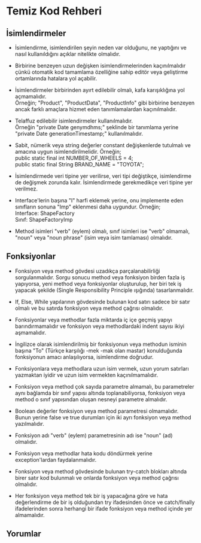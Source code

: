 # Temiz Kod Rehberi

## İsimlendirmeler
- İsimlendirme, isimlendirilen şeyin neden var olduğunu, ne yaptığını ve nasıl kullanıldığını açıklar nitelikte olmalıdır.

- Birbirine benzeyen uzun değişken isimlendirmelerinden kaçınılmalıdır çünkü otomatik kod tamamlama özelliğine sahip editör veya geliştirme ortamlarında hatalara yol açabilir.

- İsimlendirmeler birbirinden ayırt edilebilir olmalı, kafa karışıklığına yol açmamalıdır.\
Örneğin; "Product", "ProductData", "ProductInfo" gibi birbirine benzeyen ancak farklı amaçlara hizmet eden tanımlamalardan kaçınılmalıdır.

- Telaffuz edilebilir isimlendirmeler kullanılmalıdır.\
Örneğin "private Date genymdhms;" şeklinde bir tanımlama yerine "private Date generationTimestamp;" kullanılmalıdır.

- Sabit, nümerik veya string değerler constant değişkenlerde tutulmalı ve amacına uygun isimlendirilmelidir. Örneğin; \
public static final int NUMBER_OF_WHEELS = 4;\
public static final String BRAND_NAME = "TOYOTA";

- İsimlendirmede veri tipine yer verilirse, veri tipi değiştikçe, isimlendirme de değişmek zorunda kalır. İsimlendirmede gerekmedikçe veri tipine yer verilmez.

- Interface'lerin başına "I" harfi eklemek yerine, onu implemente eden sınıfların sonuna "Imp" eklenmesi daha uygundur. Örneğin; \
Interface: ShapeFactory\
Sınıf:     ShapeFactoryImp

- Method isimleri "verb" (eylem) olmalı, sınıf isimleri ise "verb" olmamalı, "noun" veya "noun phrase" (isim veya isim tamlaması) olmalıdır.

## Fonksiyonlar

- Fonksiyon veya method gövdesi uzadıkça parçalanabilirliği sorgulanmalıdır. Sorgu sonucu method veya fonksiyon birden fazla iş yapıyorsa, yeni method veya fonksiyonlar oluşturulup, her biri tek iş yapacak şekilde (Single Responsibility Principle ışığında) tasarlanmalıdır.

- If, Else, While yapılarının gövdesinde bulunan kod satırı sadece bir satır olmalı ve bu satırda fonksiyon veya method çağrısı olmalıdır.

- Fonksiyonlar veya methodlar fazla miktarda iç içe geçmiş yapıyı barındırmamalıdır ve fonksiyon veya methodlardaki indent sayısı ikiyi aşmamalıdır.

- İngilizce olarak isimlendirilmiş bir fonksiyonun veya methodun isminin başına "To" (Türkçe karşılığı -mek -mak olan mastar) konulduğunda fonksiyonun amacı anlaşılıyorsa, isimlendirme doğrudur.

- Fonksiyonlara veya methodlara uzun isim vermek, uzun yorum satırları yazmaktan iyidir ve uzun isim vermekten kaçınılmamalıdır.

- Fonksiyon veya method çok sayıda parametre almamalı, bu parametreler aynı bağlamda bir sınıf yapısı altında toplanabiliyorsa, fonksiyon veya method o sınıf yapısından oluşan nesneyi parametre almalıdır.

- Boolean değerler fonksiyon veya method parametresi olmamalıdır. Bunun yerine false ve true durumları için iki ayrı fonksiyon veya method yazılmalıdır.

- Fonksiyon adı "verb" (eylem) parametresinin adı ise "noun" (ad) olmalıdır.

- Fonksiyon veya methodlar hata kodu döndürmek yerine exception'lardan faydalanmalıdır.

- Fonksiyon veya method gövdesinde bulunan try-catch blokları altında birer satır kod bulunmalı ve onlarda fonksiyon veya method çağrısı olmalıdır.

- Her fonksiyon veya method tek bir iş yapacağına göre ve hata değerlendirme de bir iş olduğundan try ifadesinden önce ve catch/finally ifadelerinden sonra herhangi bir ifade fonksiyon veya method içinde yer almamalıdır.

## Yorumlar


